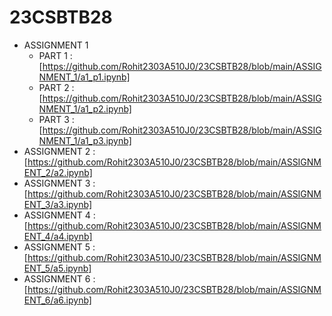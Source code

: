 # 23CSBTB28

- ASSIGNMENT 1
    - PART 1 : [https://github.com/Rohit2303A510J0/23CSBTB28/blob/main/ASSIGNMENT_1/a1_p1.ipynb]
    - PART 2 : [https://github.com/Rohit2303A510J0/23CSBTB28/blob/main/ASSIGNMENT_1/a1_p2.ipynb]
    - PART 3 : [https://github.com/Rohit2303A510J0/23CSBTB28/blob/main/ASSIGNMENT_1/a1_p3.ipynb]
- ASSIGNMENT 2 : [https://github.com/Rohit2303A510J0/23CSBTB28/blob/main/ASSIGNMENT_2/a2.ipynb]
- ASSIGNMENT 3 : [https://github.com/Rohit2303A510J0/23CSBTB28/blob/main/ASSIGNMENT_3/a3.ipynb]
- ASSIGNMENT 4 : [https://github.com/Rohit2303A510J0/23CSBTB28/blob/main/ASSIGNMENT_4/a4.ipynb]
- ASSIGNMENT 5 : [https://github.com/Rohit2303A510J0/23CSBTB28/blob/main/ASSIGNMENT_5/a5.ipynb]
- ASSIGNMENT 6 : [https://github.com/Rohit2303A510J0/23CSBTB28/blob/main/ASSIGNMENT_6/a6.ipynb]
